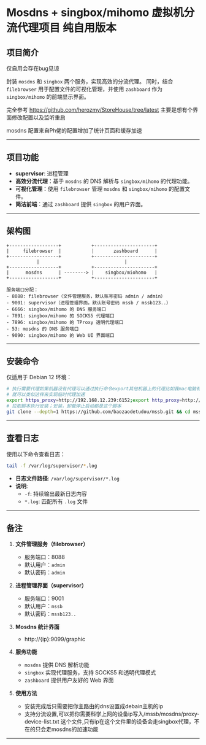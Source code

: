 
# Mosdns + singbox/mihomo 虚拟机分流代理项目 纯自用版本

## 项目简介
仅自用会存在bug见谅

封装 `mosdns` 和 `singbox` 两个服务，实现高效的分流代理。
同时，结合 `filebrowser` 用于配置文件的可视化管理，并使用 `zashboard` 作为 `singbox/mihomo` 的前端显示界面。

完全参考 https://github.com/herozmy/StoreHouse/tree/latest 主要是想有个界面修改配置以及监听重启

mosdns 配置来自Ph佬的配置增加了统计页面和缓存加速

---

## 项目功能

- **supervisor**: 进程管理
- **高效分流代理**：基于 `mosdns` 的 DNS 解析与 `singbox/mihomo` 的代理功能。
- **可视化管理**：使用 `filebrowser` 管理 `mosdns` 和 `singbox/mihomo` 的配置文件。
- **简洁前端**：通过 `zashboard` 提供 `singbox` 的用户界面。

---

## 架构图

```plaintext
+------------------+           +----------------------+
|     filebrowser  |           |       zashboard      |
+------------------+           +----------------------+
           |                               |
+------------------+           +----------------------+
|      mosdns      | --------> |    singbox/miohomo   |
+------------------+           +----------------------+

服务端口分配：
- 8088: filebrowser（文件管理服务，默认账号密码 admin / admin）
- 9001: supervisor（进程管理界面，默认账号密码 mssb / mssb123..）
- 6666: singbox/mihomo 的 DNS 服务端口
- 7891: singbox/mihomo 的 SOCKS5 代理端口
- 7896: singbox/mihomo 的 TProxy 透明代理端口
- 53: mosdns 的 DNS 服务端口
- 9090: singbox/mihomo 的 Web UI 界面端口
```

---

## 安装命令

仅适用于 Debian 12 环境：

```bash
# 执行需要代理如果机器没有代理可以通过执行命令export其他机器上的代理比如我mac电脑有surge或者win有mihomo允许局域网
# 就可以类似这样来实现临时代理加速
export https_proxy=http://192.168.12.239:6152;export http_proxy=http://192.168.12.239:6152;export all_proxy=socks5://192.168.12.239:6153
# 拉取脚本执行安装；安装，卸载停止启动都是这个脚本
git clone --depth=1 https://github.com/baozaodetudou/mssb.git && cd mssb && bash install.sh
```

---

## 查看日志

使用以下命令查看日志：

```bash
tail -f /var/log/supervisor/*.log
```

- **日志文件路径**: `/var/log/supervisor/*.log`
- **说明**:
    - `-f`: 持续输出最新日志内容
    - `*.log`: 匹配所有 `.log` 文件

---

## 备注

1. **文件管理服务（filebrowser）**
    - 服务端口：8088
    - 默认用户：`admin`
    - 默认密码：`admin`

2. **进程管理界面（supervisor）**
    - 服务端口：9001
    - 默认用户：`mssb`
    - 默认密码：`mssb123..`

3. **Mosdns 统计界面**
   - http://{ip}:9099/graphic

4. **服务功能**
    - `mosdns` 提供 DNS 解析功能
    - `singbox` 实现代理服务，支持 SOCKS5 和透明代理模式
    - `zashboard` 提供用户友好的 Web 界面

5. **使用方法**
   - 安装完成后只需要把你主路由的dns设置成debain主机的ip
   - 支持分流设置,可以把你需要科学上网的设备ip写入/mssb/mosdns/proxy-device-list.txt 这个文件,只有ip在这个文件里的设备会走singbox代理，不在的只会走mosdns的加速功能

---

